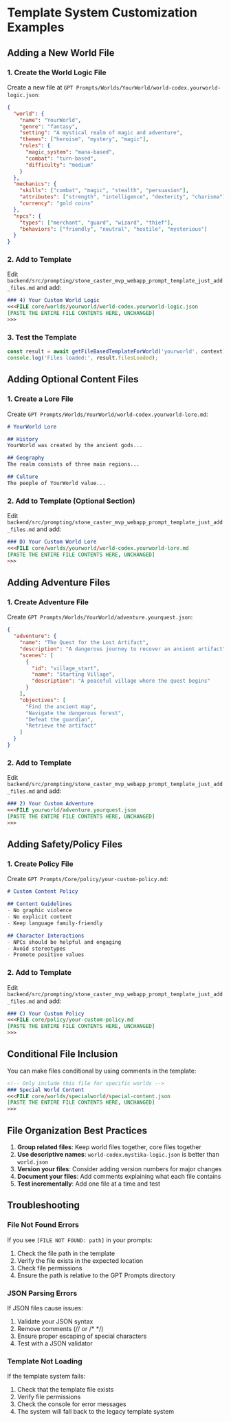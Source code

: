 # Template System Customization Examples

## Adding a New World File

### 1. Create the World Logic File

Create a new file at `GPT Prompts/Worlds/YourWorld/world-codex.yourworld-logic.json`:

```json
{
  "world": {
    "name": "YourWorld",
    "genre": "fantasy",
    "setting": "A mystical realm of magic and adventure",
    "themes": ["heroism", "mystery", "magic"],
    "rules": {
      "magic_system": "mana-based",
      "combat": "turn-based",
      "difficulty": "medium"
    }
  },
  "mechanics": {
    "skills": ["combat", "magic", "stealth", "persuasion"],
    "attributes": ["strength", "intelligence", "dexterity", "charisma"],
    "currency": "gold coins"
  },
  "npcs": {
    "types": ["merchant", "guard", "wizard", "thief"],
    "behaviors": ["friendly", "neutral", "hostile", "mysterious"]
  }
}
```

### 2. Add to Template

Edit `backend/src/prompting/stone_caster_mvp_webapp_prompt_template_just_add_files.md` and add:

```markdown
### 4) Your Custom World Logic
<<<FILE core/worlds/yourworld/world-codex.yourworld-logic.json
[PASTE THE ENTIRE FILE CONTENTS HERE, UNCHANGED]
>>>
```

### 3. Test the Template

```typescript
const result = await getFileBasedTemplateForWorld('yourworld', context);
console.log('Files loaded:', result.filesLoaded);
```

## Adding Optional Content Files

### 1. Create a Lore File

Create `GPT Prompts/Worlds/YourWorld/world-codex.yourworld-lore.md`:

```markdown
# YourWorld Lore

## History
YourWorld was created by the ancient gods...

## Geography
The realm consists of three main regions...

## Culture
The people of YourWorld value...
```

### 2. Add to Template (Optional Section)

Edit `backend/src/prompting/stone_caster_mvp_webapp_prompt_template_just_add_files.md` and add:

```markdown
### D) Your Custom World Lore
<<<FILE core/worlds/yourworld/world-codex.yourworld-lore.md
[PASTE THE ENTIRE FILE CONTENTS HERE, UNCHANGED]
>>>
```

## Adding Adventure Files

### 1. Create Adventure File

Create `GPT Prompts/Worlds/YourWorld/adventure.yourquest.json`:

```json
{
  "adventure": {
    "name": "The Quest for the Lost Artifact",
    "description": "A dangerous journey to recover an ancient artifact",
    "scenes": [
      {
        "id": "village_start",
        "name": "Starting Village",
        "description": "A peaceful village where the quest begins"
      }
    ],
    "objectives": [
      "Find the ancient map",
      "Navigate the dangerous forest",
      "Defeat the guardian",
      "Retrieve the artifact"
    ]
  }
}
```

### 2. Add to Template

Edit `backend/src/prompting/stone_caster_mvp_webapp_prompt_template_just_add_files.md` and add:

```markdown
### 2) Your Custom Adventure
<<<FILE yourworld/adventure.yourquest.json
[PASTE THE ENTIRE FILE CONTENTS HERE, UNCHANGED]
>>>
```

## Adding Safety/Policy Files

### 1. Create Policy File

Create `GPT Prompts/Core/policy/your-custom-policy.md`:

```markdown
# Custom Content Policy

## Content Guidelines
- No graphic violence
- No explicit content
- Keep language family-friendly

## Character Interactions
- NPCs should be helpful and engaging
- Avoid stereotypes
- Promote positive values
```

### 2. Add to Template

Edit `backend/src/prompting/stone_caster_mvp_webapp_prompt_template_just_add_files.md` and add:

```markdown
### C) Your Custom Policy
<<<FILE core/policy/your-custom-policy.md
[PASTE THE ENTIRE FILE CONTENTS HERE, UNCHANGED]
>>>
```

## Conditional File Inclusion

You can make files conditional by using comments in the template:

```markdown
<!-- Only include this file for specific worlds -->
### Special World Content
<<<FILE core/worlds/specialworld/special-content.json
[PASTE THE ENTIRE FILE CONTENTS HERE, UNCHANGED]
>>>
```

## File Organization Best Practices

1. **Group related files**: Keep world files together, core files together
2. **Use descriptive names**: `world-codex.mystika-logic.json` is better than `world.json`
3. **Version your files**: Consider adding version numbers for major changes
4. **Document your files**: Add comments explaining what each file contains
5. **Test incrementally**: Add one file at a time and test

## Troubleshooting

### File Not Found Errors

If you see `[FILE NOT FOUND: path]` in your prompts:

1. Check the file path in the template
2. Verify the file exists in the expected location
3. Check file permissions
4. Ensure the path is relative to the GPT Prompts directory

### JSON Parsing Errors

If JSON files cause issues:

1. Validate your JSON syntax
2. Remove comments (// or /* */)
3. Ensure proper escaping of special characters
4. Test with a JSON validator

### Template Not Loading

If the template system fails:

1. Check that the template file exists
2. Verify file permissions
3. Check the console for error messages
4. The system will fall back to the legacy template system
